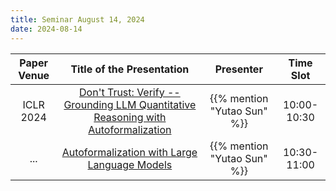 ```yaml
---
title: Seminar August 14, 2024
date: 2024-08-14
---
```


| Paper Venue |                                            Title of the Presentation                                            |          Presenter          |  Time Slot  |
| :---------: | :-------------------------------------------------------------------------------------------------------------: | :-------------------------: | :---------: |
|  ICLR 2024  | [Don't Trust: Verify -- Grounding LLM Quantitative Reasoning with Autoformalization](/seminar/24-08-14/yutao1/) | {{% mention "Yutao Sun" %}} | 10:00-10:30 |
|     ...     |                    [Autoformalization with Large Language Models](/seminar/24-08-14/yutao2/)                    | {{% mention "Yutao Sun" %}} | 10:30-11:00 |

<!--more-->
